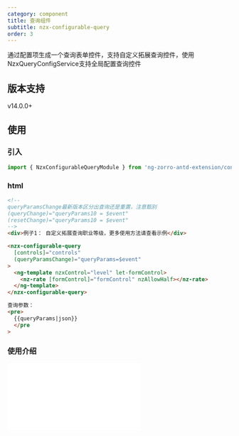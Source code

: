 ```yaml
---
category: component
title: 查询组件
subtitle: nzx-configurable-query
order: 3
---
```


通过配置项生成一个查询表单控件，支持自定义拓展查询控件，使用NzxQueryConfigService支持全局配置查询控件

## 版本支持

<label type="success">v14.0.0+</label>

## 使用

### 引入

```ts
import { NzxConfigurableQueryModule } from 'ng-zorro-antd-extension/configurable-query';
```

### html

```html
<!-- 
queryParamsChange最新版本区分出查询还是重置，注意甄别
(queryChange)="queryParams10 = $event"
(resetChange)="queryParams10 = $event"
-->
<div>例子1： 自定义拓展查询职业等级，更多使用方法请查看示例</div>

<nzx-configurable-query
  [controls]="controls"
  (queryParamsChange)="queryParams=$event"
>
  <ng-template nzxControl="level" let-formControl>
    <nz-rate [formControl]="formControl" nzAllowHalf></nz-rate>
  </ng-template>
</nzx-configurable-query>

查询参数：
<pre>
  {{queryParams|json}}
  </pre
>
```

### 使用介绍

<iframe src="//player.bilibili.com/player.html?aid=618298852&bvid=BV1kh4y1P738&cid=1261329121&p=1&high_quality=1" scrolling="no" border="0" frameborder="no" framespacing="0" allowfullscreen="true"> </iframe>
